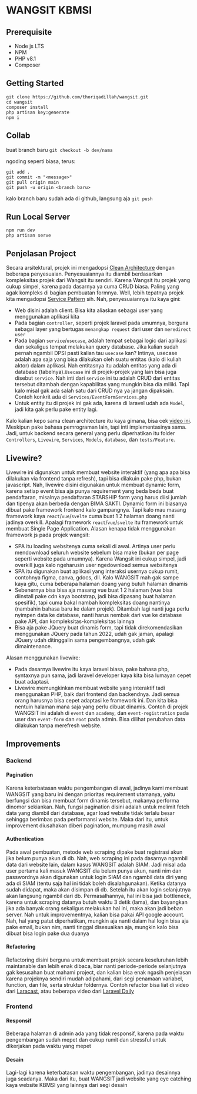 # WANGSIT KBMSI

## Prerequisite
- Node js LTS
- NPM
- PHP v8.1
- Composer
## Getting Started
```
git clone https://github.com/thoriqadillah/wangsit.git
cd wangsit
composer install
php artisan key:generate
npm i
```
## Collab
buat branch baru ```git checkout -b dev/nama```

ngoding seperti biasa, terus:
```
git add .
git commit -m "<message>"
git pull origin main
git push -u origin <branch baru>
```
kalo branch baru sudah ada di github, langsung aja ```git push```
## Run Local Server
```
npm run dev 
php artisan serve
```
## Penjelasan Project
Secara arsitektural, projek ini mengadopsi [Clean Architecture](https://blog.cleancoder.com/uncle-bob/2012/08/13/the-clean-architecture.html) dengan beberapa penyesuaian. Penyesuaiannya itu diambil berdasarkan kompleksitas projek dari Wangsit itu sendiri. Karena Wangsit itu projek yang cukup simpel, karena pada dasarnya ya cuma CRUD biasa. Paling yang agak kompleks di bagian pembuatan formnya. Well, lebih tepatnya projek kita mengadopsi [Service Pattern](https://medium.com/@mhdnauvalazhar/design-pattern-implementasi-service-layer-di-laravel-cea01f64f57e) sih. Nah, penyesuaiannya itu kaya gini:

- Web disini adalah client. Bisa kita aliaskan sebagai user yang menggunakan aplikasi kita
- Pada bagian `controller`, seperti projek laravel pada umumnya, berguna sebagai layer yang bertugas `menangkap request` dari user dan `meredirect user`
- Pada bagian `service`/`usecase`, adalah tempat sebagai logic dari aplikasi dan sekaligus tempat melakukan query database. Jika kalian sudah pernah ngambil DPSI pasti kalian tau `usecase` kan? Intinya, usecase adalah apa saja yang bisa dilakukan oleh suatu entitas (kalo di kuliah aktor) dalam aplikasi. Nah entitasnya itu adalah entitas yang ada di database (tabelnya).`Usecase` ini di projek-projek yang lain bisa juga disebut `service`. Nah inti dari `service` ini tu adalah CRUD dari entitas tersebut ditambah dengan kapabilitas yang mungkin bisa dia miliki. Tapi kalo misal gak ada salah satu dari CRUD nya ya jangan dipaksain. Contoh konkrit ada di `Services/EventFormServices.php`
- Untuk entity itu di projek ini gak ada, karena di laravel udah ada `Model`, jadi kita gak perlu pake entity lagi.

Kalo kalian kepo sama clean architecture itu kaya gimana, bisa cek [video ini](https://www.youtube.com/watch?v=ykBMKfe84qM&t=4069s). Meskipun pake bahasa pemrograman lain, tapi inti implementasinya sama. Jadi, untuk backend secara general yang perlu diperhatikan itu folder `Controllers`, `Livewire`, `Services`, `Models`, `database`, dan `tests/Feature`.

## Livewire?
Livewire ini digunakan untuk membuat website interaktif (yang apa apa bisa dilakukan via frontend tanpa refresh), tapi bisa dilakuin pake php, bukan javascript. Nah, livewire disini digunakan untuk membuat dynamic form, karena setiap event bisa aja punya requirement yang beda beda buat pendaftaran, misalnya pendaftaran STARSHIP form yang harus diisi jumlah dan tipenya akan berbeda dengan BIMA SAKTI. Dynamic form ini biasanya dibuat pake framework frontend kalo gampangnya. Tapi kalo mau masang framework kaya `react`/`vue`/`svelte` cuma buat 1 2 halaman doang nanti jadinya overkill. Apalagi framework `react`/`vue`/`svelte` itu framework untuk membuat Single Page Application. Alasan kenapa tidak menggunakan framework js pada projek wangsit:
- SPA itu loading websitenya cuma sekali di awal. Artinya user perlu mendownload seluruh website sebelum bisa make (bukan per page seperti website pada umumnya). Karena Wangsit ini cukup simpel, jadi overkill juga kalo ngeharusin user ngedownload semua websitenya
- SPA itu digunakan buat aplikasi yang interaksi usernya cukup rumit, contohnya figma, canva, gdocs, dll. Kalo WANGSIT mah gak sampe kaya gitu, cuma beberapa halaman doang yang butuh halaman dinamis
- Sebenernya bisa bisa aja masang vue buat 1 2 halaman (vue bisa diinstall pake cdn kaya bootstrap, jadi bisa dipasang buat halaman spesifik), tapi cuma bakal nambah kompleksitas doang nantinya (nambahin bahasa baru ke dalam projek). Ditambah lagi nanti juga perlu nyimpen data ke database, nanti harus nembak dari vue ke database pake API, dan kompleksitas-kompleksitas lainnya
- Bisa aja pake JQuery buat dinamis form, tapi tidak direkomendasikan menggunakan JQuery pada tahun 2022, udah gak jaman, apalagi JQuery udah ditinggalin sama pengembangnya, udah gak dimaintenance.

Alasan menggunakan livewire:
- Pada dasarnya livewire itu kaya laravel biasa, pake bahasa php, syntaxnya pun sama, jadi laravel developer kaya kita bisa lumayan cepet buat adaptasi.
- Livewire memungkinkan membuat website yang interaktif tadi menggunakan PHP, baik dari frontend dan backendnya. Jadi semua orang harusnya bisa cepet adaptasi ke framework ini. Dan kita bisa nentuin halaman mana saja yang perlu dibuat dinamis. Contoh di projek WANGSIT ini adalah di `event` dan `academy`, dan `event-registration` pada user dan `event-form` dan `root` pada admin. Bisa dilihat perubahan data dilakukan tanpa merefresh website.

## Improvements
### Backend
#### **Pagination**
Karena keterbatasan waktu pengembangan di awal, jadinya kami membuat WANGSIT yang baru ini dengan prioritas requirement utamanya, yaitu berfungsi dan bisa membuat form dinamis tersebut, makanya performa dinomor sekiankan. Nah, fungsi pagination disini adalah untuk melimit fetch data yang diambil dari database, agar load website tidak terlalu besar sehingga berimbas pada performansi website. Maka dari itu, untuk improvement diusahakan diberi pagination, mumpung masih awal

#### **Authentication**
Pada awal pembuatan, metode web scraping dipake buat registrasi akun jika belum punya akun di db. Nah, web scraping ini pada dasarnya ngambil data dari website lain, dalam kasus WANGSIT adalah SIAM. Jadi misal ada user pertama kali masuk WANGSIT dia belum punya akun, nanti nim dan passwordnya akan digunakan untuk login SIAM dan ngambil data diri yang ada di SIAM (tentu saja hal ini tidak boleh disalahgunakan). Ketika datanya sudah didapat, maka akan disimpan di db. Setelah itu akan login selanjutnya akan langsung ngambil dari db. Permasalhannya, hal ini bisa jadi bottleneck, karena untuk scraping datanya butuh waktu 3 detik (lama), dan bayangkan jika ada banyak orang sekaligus melakukan hal ini, maka akan jadi beban server. Nah untuk improvementnya, kalian bisa pakai API google account. Nah, hal yang patut diperhatikan, mungkin aja nanti dalam hal login bisa aja pake email, bukan nim, nanti tinggal disesuaikan aja, mungkin kalo bisa dibuat bisa login pake dua duanya
#### **Refactoring**
Refactoring disini berguna untuk membuat projek secara keseluruhan lebih maintanable dan lebih enak dibaca, biar nanti periode-periode selanjutnya gak kesusahan buat mahami project, dan kalian bisa enak ngasih penjelasan karena projeknya sendiri mudah adipahami, dari segi penamaan variabel, function, dan file, serta struktur foldernya. Contoh refactor bisa liat di video dari [Laracast](https://www.youtube.com/watch?v=c2YJ6GmahJk), atau beberapa video dari [Laravel Daily](https://www.youtube.com/results?search_query=laravel+refactoring)
### Frontend
#### **Responsif**
Beberapa halaman di admin ada yang tidak responsif, karena pada waktu pengembangan sudah mepet dan cukup rumit dan stressful untuk dikerjakan pada waktu yang mepet
#### **Desain**
Lagi-lagi karena keterbatasan waktu pengembangan, jadinya desainnya juga seadanya. Maka dari itu, buat WANGSIT jadi website yang eye catching kaya website KBMSI yang lainnya dari segi desain